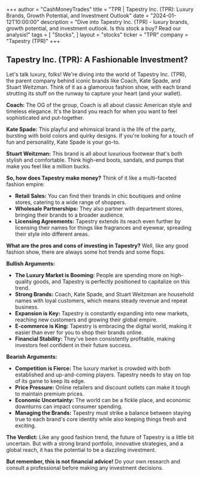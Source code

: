 +++
author = "CashMoneyTrades"
title = "TPR |  Tapestry Inc. (TPR): Luxury Brands, Growth Potential, and Investment Outlook"
date = "2024-01-12T10:00:00"
description = "Dive into Tapestry Inc. (TPR) - luxury brands, growth potential, and investment outlook. Is this stock a buy? Read our analysis!"
tags = [
"Stocks",
]
layout = "stocks"
ticker = "TPR"
company = "Tapestry (TPR)"
+++
        


## Tapestry Inc. (TPR): A Fashionable Investment?

Let's talk luxury, folks! We're diving into the world of Tapestry Inc. (TPR), the parent company behind iconic brands like Coach, Kate Spade, and Stuart Weitzman. Think of it as a glamorous fashion show, with each brand strutting its stuff on the runway to capture your heart (and your wallet).

**Coach:** The OG of the group, Coach is all about classic American style and timeless elegance. It's the brand you reach for when you want to feel sophisticated and put-together.

**Kate Spade:** This playful and whimsical brand is the life of the party, bursting with bold colors and quirky designs. If you're looking for a touch of fun and personality, Kate Spade is your go-to.

**Stuart Weitzman:** This brand is all about luxurious footwear that's both stylish and comfortable. Think high-end boots, sandals, and pumps that make you feel like a million bucks.

**So, how does Tapestry make money?** Think of it like a multi-faceted fashion empire:

* **Retail Sales:** You can find their brands in chic boutiques and online stores, catering to a wide range of shoppers.
* **Wholesale Partnerships:** They also partner with department stores, bringing their brands to a broader audience.
* **Licensing Agreements:** Tapestry extends its reach even further by licensing their names for things like fragrances and eyewear, spreading their style into different areas.

**What are the pros and cons of investing in Tapestry?** Well, like any good fashion show, there are always some hot trends and some flops.

**Bullish Arguments:**

* **The Luxury Market is Booming:** People are spending more on high-quality goods, and Tapestry is perfectly positioned to capitalize on this trend.
* **Strong Brands:** Coach, Kate Spade, and Stuart Weitzman are household names with loyal customers, which means steady revenue and repeat business.
* **Expansion is Key:** Tapestry is constantly expanding into new markets, reaching new customers and growing their global empire.
* **E-commerce is King:** Tapestry is embracing the digital world, making it easier than ever for you to shop their brands online.
* **Financial Stability:** They've been consistently profitable, making investors feel confident in their future success.

**Bearish Arguments:**

* **Competition is Fierce:** The luxury market is crowded with both established and up-and-coming players. Tapestry needs to stay on top of its game to keep its edge.
* **Price Pressure:** Online retailers and discount outlets can make it tough to maintain premium prices.
* **Economic Uncertainty:** The world can be a fickle place, and economic downturns can impact consumer spending.
* **Managing the Brands:** Tapestry must strike a balance between staying true to each brand's core identity while also keeping things fresh and exciting.

**The Verdict:** Like any good fashion trend, the future of Tapestry is a little bit uncertain. But with a strong brand portfolio, innovative strategies, and a global reach, it has the potential to be a dazzling investment.

**But remember, this is not financial advice!** Do your own research and consult a professional before making any investment decisions. 

        